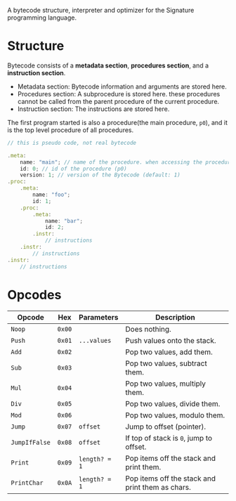 A bytecode structure, interpreter and optimizer for the Signature programming language.

# Structure

Bytecode consists of a **metadata section**, **procedures section**, and a **instruction section**.

-   Metadata section: Bytecode information and arguments are stored here.
-   Procedures section: A subprocedure is stored here. these procedures cannot be called from the parent procedure of the current procedure.
-   Instruction section: The instructions are stored here.

The first program started is also a procedure(the main procedure, `p0`), and it is the top level procedure of all procedures.

```js
// this is pseudo code, not real bytecode

.meta:
    name: "main"; // name of the procedure. when accessing the procedure, the name is not used, and the id is used instead.
    id: 0; // id of the procedure (p0)
    version: 1; // version of the Bytecode (default: 1)
.proc:
    .meta:
        name: "foo";
        id: 1;
    .proc:
        .meta:
            name: "bar";
            id: 2;
        .instr:
            // instructions
    .instr:
        // instructions
.instr:
    // instructions
```

# Opcodes

| Opcode        | Hex    | Parameters    | Description                                      |
| ------------- | ------ | ------------- | ------------------------------------------------ |
| `Noop`        | `0x00` |               | Does nothing.                                    |
| `Push`        | `0x01` | `...values`   | Push values onto the stack.                      |
| `Add`         | `0x02` |               | Pop two values, add them.                        |
| `Sub`         | `0x03` |               | Pop two values, subtract them.                   |
| `Mul`         | `0x04` |               | Pop two values, multiply them.                   |
| `Div`         | `0x05` |               | Pop two values, divide them.                     |
| `Mod`         | `0x06` |               | Pop two values, modulo them.                     |
| `Jump`        | `0x07` | `offset`      | Jump to offset (pointer).                        |
| `JumpIfFalse` | `0x08` | `offset`      | If top of stack is `0`, jump to offset.          |
| `Print`       | `0x09` | `length? = 1` | Pop items off the stack and print them.          |
| `PrintChar`   | `0x0A` | `length? = 1` | Pop items off the stack and print them as chars. |
